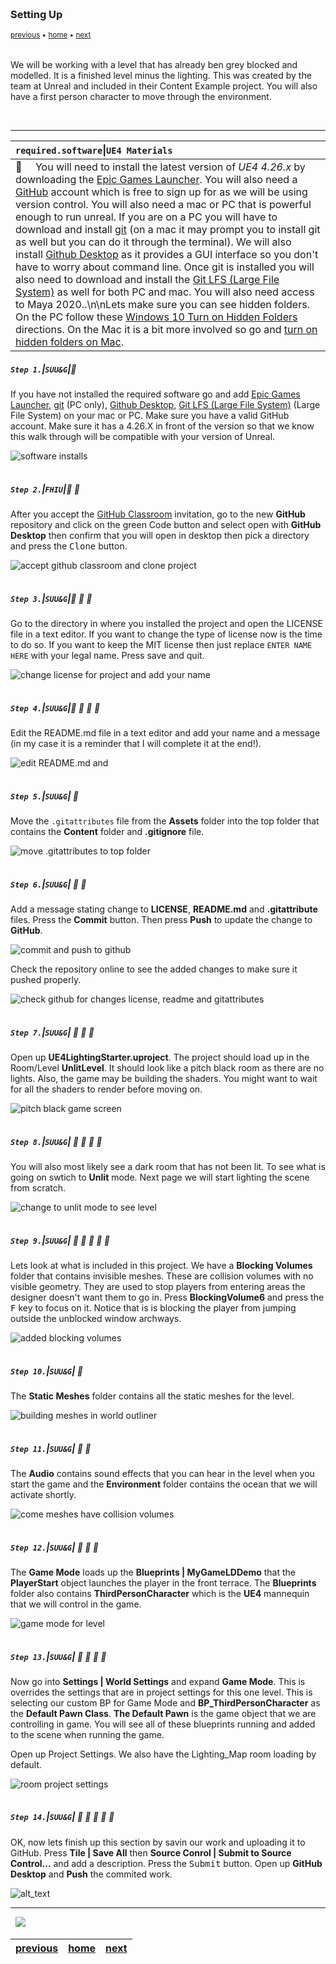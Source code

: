 <img src="https://via.placeholder.com/1000x4/45D7CA/45D7CA" alt="drawing" height="4px"/>

### Setting Up

<sub>[previous](../) • [home](../README.md#user-content-ue4-lighting) • [next](../)</sub>

<img src="https://via.placeholder.com/1000x4/45D7CA/45D7CA" alt="drawing" height="4px"/>

We will be working with a level that has already ben grey blocked and modelled. It is a finished level minus the lighting. This was created by the team at Unreal and included in their Content Example project. You will also have a first person character to move through the environment.

<br>

---

| `required.software`\|`UE4 Materials`| 
| :--- |
| :floppy_disk: &nbsp; &nbsp; You will need to install the latest version of _UE4 4.26.x_ by downloading the [Epic Games Launcher](https://www.epicgames.com/store/en-US/download). You will also need a [GitHub](https://github.com/) account which is free to sign up for as we will be using version control. You will also need a mac or PC that is powerful enough to run unreal. If you are on a PC you will have to download and install [git](https://git-scm.com/downloads) (on a mac it may prompt you to install git as well but you can do it through the terminal). We will also install [Github Desktop](https://desktop.github.com) as it provides a GUI interface so you don't have to worry about command line. Once git is installed you will also need to download and install the [Git LFS (Large File System)](https://git-lfs.github.com) as well for both PC and mac.  You will also need access to Maya 2020..\n\nLets make sure you can see hidden folders. On the PC follow these [Windows 10 Turn on Hidden Folders](https://support.microsoft.com/en-us/help/4028316/windows-view-hidden-files-and-folders-in-windows-10) directions. On the Mac it is a bit more involved so go and [turn on hidden folders on Mac](https://ianlunn.co.uk/articles/quickly-showhide-hidden-files-mac-os-x-mavericks).|

##### `Step 1.`\|`SUU&G`|:small_blue_diamond:

If you have not installed the required software go and add [Epic Games Launcher](https://www.epicgames.com/store/en-US/download), [git](https://git-scm.com/downloads) (PC only), [Github Desktop](https://desktop.github.com), [Git LFS (Large File System)](https://git-lfs.github.com) (Large File System) on your mac or PC. Make sure you have a valid GitHub account. Make sure it has a 4.26.X in front of the version so that we know this walk through will be compatible with your version of Unreal.

![software installs](images/InstallSoftware.jpg)

<img src="https://via.placeholder.com/500x2/45D7CA/45D7CA" alt="drawing" height="2px" alt = ""/>

##### `Step 2.`\|`FHIU`|:small_blue_diamond: :small_blue_diamond: 

After you accept the [GitHub Classroom](https://classroom.github.com/a/WqCC8uOJ) invitation, go to the new **GitHub** repository and click on the green Code button and select open with **GitHub Desktop** then confirm that you will open in desktop then pick a directory and press the <kbd>Clone</kbd> button.

![accept github classroom and clone project](images/githubClassroom.jpg)

<img src="https://via.placeholder.com/500x2/45D7CA/45D7CA" alt="drawing" height="2px" alt = ""/>

##### `Step 3.`\|`SUU&G`|:small_blue_diamond: :small_blue_diamond: :small_blue_diamond:


Go to the directory in where you installed the project and open the LICENSE file in a text editor. If you want to change the type of license now is the time to do so. If you want to keep the MIT license then just replace `ENTER NAME HERE` with your legal name. Press save and quit.

![change license for project and add your name](images/changeLicense.jpg)

<img src="https://via.placeholder.com/500x2/45D7CA/45D7CA" alt="drawing" height="2px" alt = ""/>

##### `Step 4.`\|`SUU&G`|:small_blue_diamond: :small_blue_diamond: :small_blue_diamond: :small_blue_diamond:

Edit the README.md file in a text editor and add your name and a message (in my case it is a reminder that I will complete it at the end!). 

![edit README.md and ](images/NameMessageREADME.jpg)

<img src="https://via.placeholder.com/500x2/45D7CA/45D7CA" alt="drawing" height="2px" alt = ""/>

##### `Step 5.`\|`SUU&G`| :small_orange_diamond:

Move the `.gitattributes` file from the **Assets** folder into the top folder that contains the **Content** folder and **.gitignore** file.

![move .gitattributes to top folder ](images/addgitattributes.jpg)



<img src="https://via.placeholder.com/500x2/45D7CA/45D7CA" alt="drawing" height="2px" alt = ""/>

##### `Step 6.`\|`SUU&G`| :small_orange_diamond: :small_blue_diamond:

Add a message stating change to **LICENSE**, **README.md** and **.gitattribute** files.  Press the **Commit** button.  Then press **Push** to update the change to **GitHub**.  

![commit and push to github](images/CommitAndPushInitial.jpg)

Check the repository online to see the added changes to make sure it pushed properly.

![check github for changes license, readme and gitattributes](images/InitialUpdatedGitHub.jpg)

<img src="https://via.placeholder.com/500x2/45D7CA/45D7CA" alt="drawing" height="2px" alt = ""/>

##### `Step 7.`\|`SUU&G`| :small_orange_diamond: :small_blue_diamond: :small_blue_diamond:

Open up **UE4LightingStarter.uproject**. The project should load up in the Room/Level **UnlitLevel**. It should look like a pitch black room as there are no lights. Also, the game may be building the shaders. You might want to wait for all the shaders to render before moving on.

![pitch black game screen](images/blackGameScreen.jpg)

<img src="https://via.placeholder.com/500x2/45D7CA/45D7CA" alt="drawing" height="2px" alt = ""/>

##### `Step 8.`\|`SUU&G`| :small_orange_diamond: :small_blue_diamond: :small_blue_diamond: :small_blue_diamond:

You will also most likely see a dark room that has not been lit. To see what is going on swtich to **Unlit** mode. Next page we will start lighting the scene from scratch.

![change to unlit mode to see level](images/unlitMode.jpg)

<img src="https://via.placeholder.com/500x2/45D7CA/45D7CA" alt="drawing" height="2px" alt = ""/>

##### `Step 9.`\|`SUU&G`| :small_orange_diamond: :small_blue_diamond: :small_blue_diamond: :small_blue_diamond: :small_blue_diamond:

Lets look at what is included in this project. We have a **Blocking Volumes** folder that contains invisible meshes. These are collision volumes with no visible geometry. They are used to stop players from entering areas the designer doesn't want them to go in. Press **BlockingVolume6** and press the <kbd>F</kbd> key to focus on it. Notice that is is blocking the player from jumping outside the unblocked window archways.

![added blocking volumes](images/unblockedWindows.jpg)

<img src="https://via.placeholder.com/500x2/45D7CA/45D7CA" alt="drawing" height="2px" alt = ""/>

##### `Step 10.`\|`SUU&G`| :large_blue_diamond:

The **Static Meshes** folder contains all the static meshes for the level.

![building meshes in world outliner](images/worldOutlinerBuildingMeshes.jpg)

<img src="https://via.placeholder.com/500x2/45D7CA/45D7CA" alt="drawing" height="2px" alt = ""/>

##### `Step 11.`\|`SUU&G`| :large_blue_diamond: :small_blue_diamond: 

The **Audio** contains sound effects that you can hear in the level when you start the game and the **Environment** folder contains the ocean that we will activate shortly.

![come meshes have collision volumes](images/collisionMeshOrNot.jpg)

<img src="https://via.placeholder.com/500x2/45D7CA/45D7CA" alt="drawing" height="2px" alt = ""/>

##### `Step 12.`\|`SUU&G`| :large_blue_diamond: :small_blue_diamond: :small_blue_diamond: 

The **Game Mode** loads up the **Blueprints | MyGameLDDemo** that the **PlayerStart** object launches the player in the front terrace. The **Blueprints** folder also contains **ThirdPersonCharacter** which is the **UE4** mannequin that we will control in the game.

![game mode for level](images/gameMode.jpg)

<img src="https://via.placeholder.com/500x2/45D7CA/45D7CA" alt="drawing" height="2px" alt = ""/>

##### `Step 13.`\|`SUU&G`| :large_blue_diamond: :small_blue_diamond: :small_blue_diamond:  :small_blue_diamond: 

Now go into **Settings | World Settings** and expand **Game Mode**. This is overrides the settings that are in project settings for this one level. This is selecting our custom BP for Game Mode and **BP_ThirdPersonCharacter** as the **Default Pawn Class**. **The Default Pawn** is the game object that we are controlling in game. You will see all of these blueprints running and added to the scene when running the game.

Open up Project Settings. We also have the Lighting_Map room loading by default.

![room project settings](images/projectSettings.jpg)

<img src="https://via.placeholder.com/500x2/45D7CA/45D7CA" alt="drawing" height="2px" alt = ""/>

##### `Step 14.`\|`SUU&G`| :large_blue_diamond: :small_blue_diamond: :small_blue_diamond: :small_blue_diamond:  :small_blue_diamond: 

OK, now lets finish up this section by savin our work and uploading it to GitHub.  Press **Tile | Save All** then **Source Conrol | Submit to Source Control...** and add a description.  Press the <kbd>Submit</kbd> button.  Open up **GitHub Desktop** and **Push** the commited work.

![alt_text](images/.jpg)

___


<img src="https://via.placeholder.com/1000x4/dba81a/dba81a" alt="drawing" height="4px" alt = ""/>

<img src="https://via.placeholder.com/1000x100/45D7CA/000000/?text=Next Up - ADD NEXT TITLE">

<img src="https://via.placeholder.com/1000x4/dba81a/dba81a" alt="drawing" height="4px" alt = ""/>

| [previous](../)| [home](../README.md#user-content-ue4-lighting) | [next](../)|
|---|---|---|
